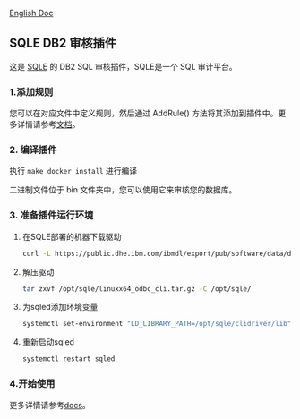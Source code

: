 [English Doc](./README.md)

## SQLE DB2 审核插件

这是 [SQLE](https:github.comactiontechsqle) 的 DB2 SQL 审核插件，SQLE是一个 SQL 审计平台。

### 1.添加规则

您可以在对应文件中定义规则，然后通过 AddRule()
方法将其添加到插件中。更多详情请参考[文档](https:actiontech.github.iosqle-docs-cn3.modules3.7_auditpluginauditplugin_development.html)。

### 2. 编译插件

执行 ```make docker_install``` 进行编译

二进制文件位于 bin 文件夹中，您可以使用它来审核您的数据库。

### 3. 准备插件运行环境

1. 在SQLE部署的机器下载驱动
   ```bash
   curl -L https://public.dhe.ibm.com/ibmdl/export/pub/software/data/db2/drivers/odbc_cli/linuxx64_odbc_cli.tar.gz -o /opt/sqle/linuxx64_odbc_cli.tar.gz
   ```
2. 解压驱动
   ```bash
   tar zxvf /opt/sqle/linuxx64_odbc_cli.tar.gz -C /opt/sqle/
   ```
3. 为sqled添加环境变量
   ``` bash
   systemctl set-environment "LD_LIBRARY_PATH=/opt/sqle/clidriver/lib"
   ```
4. 重新启动sqled
   ``` bash
   systemctl restart sqled
   ```

### 4.开始使用

更多详情请参考[docs](https:actiontech.github.iosqle-docs-cn3.modules3.7_auditpluginauditplugin_management.html)。